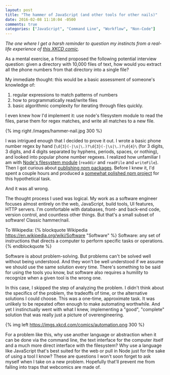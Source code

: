 ```yaml
---
layout: post
title: "The hammer of JavaScript (and other tools for other nails)"
date: 2016-02-08 11:10:04 -0500
comments: true
categories: ["JavaScript", "Command Line", "Workflow", "Non-Code"]
---
```

_The one where I get a harsh reminder to question my instincts from a real-life experience of [this XKCD comic](https://xkcd.com/1319/)._

As a mental exercise, a friend proposed the following potential interview question: given a directory with 10,000 files of text, how would you extract all the phone numbers from that directory into a single file?

My immediate thought: this would be a basic assessment of someone's knowledge of: 

1. regular expressions to match patterns of numbers
2. how to programmatically read/write files
3. basic algorithmic complexity for iterating through files quickly.

I even knew how I'd implement it: use node's filesystem module to read the files, parse them for regex matches, and write all matches to a new file.

{% img right /images/hammer-nail.jpg 300 %}

I was intrigued enough that I decided to prove it out. I wrote a basic phone number regex by hand (`\d{3}(-|\s|\.)?\d{3}(-|\s|\.)?\d{4}\` (for 3 digits, 3 digits, and 4 digits separated by hyphens, periods, spaces, or nothing), and looked into popular phone number regexes. I realized how unfamiliar I am with [Node's filesystem module](https://nodejs.org/api/fs.html) (`readdir` and `readFile` and `writeFile`). Then I got curious about [publishing npm packages](https://docs.npmjs.com/getting-started/publishing-npm-packages). Before I knew it, I'd spent a couple hours and produced a [somewhat polished npm project](https://www.npmjs.com/package/collect-phone-numbers) for this hypothetical task.

And it was all wrong.

<!--more-->

The thought process I used was logical. My work as a software engineer focuses almost entirely on the web, JavaScript, build tools, UI features, HTTP servers. I'm comfortable with databases, front- and back-end code, version control, and countless other things. But that's a small subset of software! Classic hammer/nail.

To Wikipedia:
{% blockquote Wikipedia https://en.wikipedia.org/wiki/Software "Software"  %}
Software: any set of instructions that directs a computer to perform specific tasks or operations.
{% endblockquote %}

Software is about problem-solving. But problems can't be solved well without being understood. And they won't be well understood if we assume we should use the same solution every time. There's something to be said for using the tools you know, but software also requires a humility to recognize when a given tool is the wrong one.

In this case, I skipped the step of analyzing the problem. I didn't think about the specifics of the problem, the tradeoffs of time, or the alternative solutions I could choose. This was a one-time, approximate task. It was unlikely to be repeated often enough to make automating worthwhile. And yet I instinctually went with what I knew, implementing a "good", "complete" solution that was really just a picture of overengineering.

{% img left https://imgs.xkcd.com/comics/automation.png 300 %}

For a problem like this, why use another language or abstraction when it can be done via the command line, the text interface for the computer itself and a much more direct interface with the filesystem? Why use a language like JavaScript that's best suited for the web or pull in Node just for the sake of using a tool I know? These are questions I won't soon forget to ask myself when I take on a new problem. Hopefully that'll prevent me from falling into traps that webcomics are made of.